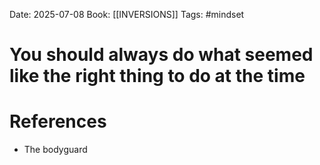 Date: 2025-07-08
Book: [[INVERSIONS]]
Tags: #mindset 
# You should always do what seemed like the right thing to do at the time



# References
- The bodyguard 